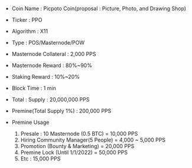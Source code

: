 
* Coin Name : Picpoto Coin(proposal : Picture, Photo, and Drawing Shop)
* Ticker : PPO
* Algorithm : X11
* Type : POS/Masternode/POW
* Masternode Collateral : 2,000 PPS
* Masternode Reward : 80%~90%
* Staking Reward : 10%~20%
* Block Time : 1 min
* Total : Supply : 20,000,000 PPS
* Premine(Total Supply 1%) : 200,000 PPS


* Premine Usage
  1) Presale : 10 Masternode (0.5 BTC) = 10,000 PPS
  2) Hiring Community Manager(5 People) = 4,000 ~ 5,000 PPS
  3) Promotion (Bounty & Marketing) = 20,000 PPS
  4) Premine Lock (Until 1/1/2022) = 50,000 PPS
  5) Etc : 15,000 PPS
